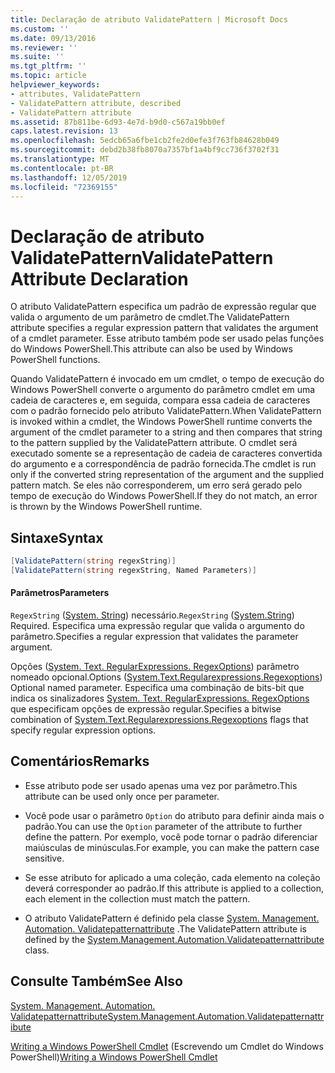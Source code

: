 ```yaml
---
title: Declaração de atributo ValidatePattern | Microsoft Docs
ms.custom: ''
ms.date: 09/13/2016
ms.reviewer: ''
ms.suite: ''
ms.tgt_pltfrm: ''
ms.topic: article
helpviewer_keywords:
- attributes, ValidatePattern
- ValidatePattern attribute, described
- ValidatePattern attribute
ms.assetid: 87b811be-6d93-4e7d-b9d0-c567a19bb0ef
caps.latest.revision: 13
ms.openlocfilehash: 5edcb65a6fbe1cb2fe2d0efe3f763fb84628b049
ms.sourcegitcommit: debd2b38fb8070a7357bf1a4bf9cc736f3702f31
ms.translationtype: MT
ms.contentlocale: pt-BR
ms.lasthandoff: 12/05/2019
ms.locfileid: "72369155"
---
```

# <a name="validatepattern-attribute-declaration"></a><span data-ttu-id="00c0b-102">Declaração de atributo ValidatePattern</span><span class="sxs-lookup"><span data-stu-id="00c0b-102">ValidatePattern Attribute Declaration</span></span>

<span data-ttu-id="00c0b-103">O atributo ValidatePattern especifica um padrão de expressão regular que valida o argumento de um parâmetro de cmdlet.</span><span class="sxs-lookup"><span data-stu-id="00c0b-103">The ValidatePattern attribute specifies a regular expression pattern that validates the argument of a cmdlet parameter.</span></span> <span data-ttu-id="00c0b-104">Esse atributo também pode ser usado pelas funções do Windows PowerShell.</span><span class="sxs-lookup"><span data-stu-id="00c0b-104">This attribute can also be used by Windows PowerShell functions.</span></span>

<span data-ttu-id="00c0b-105">Quando ValidatePattern é invocado em um cmdlet, o tempo de execução do Windows PowerShell converte o argumento do parâmetro cmdlet em uma cadeia de caracteres e, em seguida, compara essa cadeia de caracteres com o padrão fornecido pelo atributo ValidatePattern.</span><span class="sxs-lookup"><span data-stu-id="00c0b-105">When ValidatePattern is invoked within a cmdlet, the Windows PowerShell runtime converts the argument of the cmdlet parameter to a string and then compares that string to the pattern supplied by the ValidatePattern attribute.</span></span> <span data-ttu-id="00c0b-106">O cmdlet será executado somente se a representação de cadeia de caracteres convertida do argumento e a correspondência de padrão fornecida.</span><span class="sxs-lookup"><span data-stu-id="00c0b-106">The cmdlet is run only if the converted string representation of the argument and the supplied pattern match.</span></span> <span data-ttu-id="00c0b-107">Se eles não corresponderem, um erro será gerado pelo tempo de execução do Windows PowerShell.</span><span class="sxs-lookup"><span data-stu-id="00c0b-107">If they do not match, an error is thrown by the Windows PowerShell runtime.</span></span>

## <a name="syntax"></a><span data-ttu-id="00c0b-108">Sintaxe</span><span class="sxs-lookup"><span data-stu-id="00c0b-108">Syntax</span></span>

```csharp
[ValidatePattern(string regexString)]
[ValidatePattern(string regexString, Named Parameters)]
```

#### <a name="parameters"></a><span data-ttu-id="00c0b-109">Parâmetros</span><span class="sxs-lookup"><span data-stu-id="00c0b-109">Parameters</span></span>

<span data-ttu-id="00c0b-110">`RegexString` ([System. String](/dotnet/api/System.String)) necessário.</span><span class="sxs-lookup"><span data-stu-id="00c0b-110">`RegexString` ([System.String](/dotnet/api/System.String)) Required.</span></span> <span data-ttu-id="00c0b-111">Especifica uma expressão regular que valida o argumento do parâmetro.</span><span class="sxs-lookup"><span data-stu-id="00c0b-111">Specifies a regular expression that validates the parameter argument.</span></span>

<span data-ttu-id="00c0b-112">Opções ([System. Text. RegularExpressions. RegexOptions](/dotnet/api/System.Text.RegularExpressions.RegexOptions)) parâmetro nomeado opcional.</span><span class="sxs-lookup"><span data-stu-id="00c0b-112">Options ([System.Text.Regularexpressions.Regexoptions](/dotnet/api/System.Text.RegularExpressions.RegexOptions)) Optional named parameter.</span></span> <span data-ttu-id="00c0b-113">Especifica uma combinação de bits-bit que indica os sinalizadores [System. Text. RegularExpressions. RegexOptions](/dotnet/api/System.Text.RegularExpressions.RegexOptions) que especificam opções de expressão regular.</span><span class="sxs-lookup"><span data-stu-id="00c0b-113">Specifies a bitwise combination of [System.Text.Regularexpressions.Regexoptions](/dotnet/api/System.Text.RegularExpressions.RegexOptions) flags that specify regular expression options.</span></span>

## <a name="remarks"></a><span data-ttu-id="00c0b-114">Comentários</span><span class="sxs-lookup"><span data-stu-id="00c0b-114">Remarks</span></span>

- <span data-ttu-id="00c0b-115">Esse atributo pode ser usado apenas uma vez por parâmetro.</span><span class="sxs-lookup"><span data-stu-id="00c0b-115">This attribute can be used only once per parameter.</span></span>

- <span data-ttu-id="00c0b-116">Você pode usar o parâmetro `Option` do atributo para definir ainda mais o padrão.</span><span class="sxs-lookup"><span data-stu-id="00c0b-116">You can use the `Option` parameter of the attribute to further define the pattern.</span></span> <span data-ttu-id="00c0b-117">Por exemplo, você pode tornar o padrão diferenciar maiúsculas de minúsculas.</span><span class="sxs-lookup"><span data-stu-id="00c0b-117">For example, you can make the pattern case sensitive.</span></span>

- <span data-ttu-id="00c0b-118">Se esse atributo for aplicado a uma coleção, cada elemento na coleção deverá corresponder ao padrão.</span><span class="sxs-lookup"><span data-stu-id="00c0b-118">If this attribute is applied to a collection, each element in the collection must match the pattern.</span></span>

- <span data-ttu-id="00c0b-119">O atributo ValidatePattern é definido pela classe [System. Management. Automation. Validatepatternattribute](/dotnet/api/System.Management.Automation.ValidatePatternAttribute) .</span><span class="sxs-lookup"><span data-stu-id="00c0b-119">The ValidatePattern attribute is defined by the [System.Management.Automation.Validatepatternattribute](/dotnet/api/System.Management.Automation.ValidatePatternAttribute) class.</span></span>

## <a name="see-also"></a><span data-ttu-id="00c0b-120">Consulte Também</span><span class="sxs-lookup"><span data-stu-id="00c0b-120">See Also</span></span>

[<span data-ttu-id="00c0b-121">System. Management. Automation. Validatepatternattribute</span><span class="sxs-lookup"><span data-stu-id="00c0b-121">System.Management.Automation.Validatepatternattribute</span></span>](/dotnet/api/System.Management.Automation.ValidatePatternAttribute)

<span data-ttu-id="00c0b-122">[Writing a Windows PowerShell Cmdlet](./writing-a-windows-powershell-cmdlet.md) (Escrevendo um Cmdlet do Windows PowerShell)</span><span class="sxs-lookup"><span data-stu-id="00c0b-122">[Writing a Windows PowerShell Cmdlet](./writing-a-windows-powershell-cmdlet.md)</span></span>
